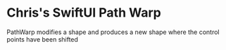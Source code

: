 # Chris's SwiftUI Path Warp

PathWarp modifies a shape and produces a new shape where the control points have been shifted
